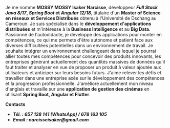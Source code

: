 Je me nomme **MOSSY MOSSY Isaker Narcisse**, développeur **_Full_ _Stack_  _Java_ _8/17_, _Spring_ _Boot_ et _Angular 12/18_**, titulaire d'un **Master of Science en réseaux et Services Distribués** obtenu à l'Université de Dschang au Cameroun. Je suis spécialisé dans le **développement d'applications distribuées** et m'intéresse à la **Business Intelligence** et au **Big Data**.
Passionné de l'autodidacte, je développe des applications pour monter en compétences, ce qui me permets d'être autonome et patient face aux diverses
difficultées potentielles dans un environnement de travail.
Je souhaite intégrer un environnement challengeant dans lequel je pourrai allier toutes mes compétences pour concevoir des produits innovants, les entreprises
générant actuellement des quantités massives de données qu'il faut traiter et analyser en vue de proposer un produit à valeur ajoutée aux utilisateurs et anticiper
sur leurs besoins futurs. J'aime relever les défis et travailler dans une entreprise axée sur le développement des compétences et la progression professionnelle.
J'améliore actuellement mon niveau d'anglais et travaille sur une **application de gestion des cinémas** en utilisant **Spring Boot, Angular et Flutter**. 

**Contacts**
- **_Tél. : 657 128 141 (WhatsApp) / 678 163 105_**
- **_Email : narcisseisaker@gmail.com_**




<!---
narcisseisaker/narcisseisaker is a ✨ special ✨ repository because its `README.md` (this file) appears on your GitHub profile.
You can click the Preview link to take a look at your changes.
--->
